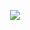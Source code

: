 <p align= "center">
<img src= "https://github.com/user-attachments/assets/33a2df08-4308-4f72-9187-c22d09ebdc55.png"/>
</p>
